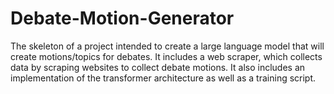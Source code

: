 # Debate-Motion-Generator
The skeleton of a project intended to create a large language model that will create motions/topics for debates. It includes a web scraper, which collects data by scraping websites to collect debate motions. It also includes an implementation of the transformer architecture as well as a training script.
